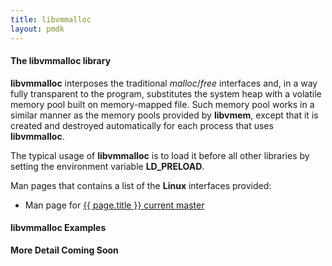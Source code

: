 ```yaml
---
title: libvmmalloc
layout: pmdk
---
```


#### The libvmmalloc library

**libvmmalloc** interposes the traditional _malloc_/_free_ interfaces and,
in a way fully transparent to the program, substitutes the system heap
with a volatile memory pool built on memory-mapped file.  Such memory pool
works in a similar manner as the memory pools provided by **libvmem**,
except that it is created and destroyed automatically for each process
that uses **libvmmalloc**.

The typical usage of **libvmmalloc** is to load it before all other libraries
by setting the environment variable **LD_PRELOAD**.

Man pages that contains a list of the **Linux** interfaces provided:

* Man page for <a href="../manpages/linux/master/libvmmalloc/{{ page.title }}.7.html">{{ page.title }} current master</a>


#### libvmmalloc Examples

**More Detail Coming Soon**

<code data-gist-id='krzycz/3946013194219da6b8f0' data-gist-file='manpage.sh' data-gist-line='37-40' data-gist-highlight-line='40' data-gist-hide-footer='true'></code>
